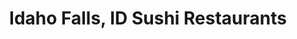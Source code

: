 ---
layout: city
title: Idaho Falls, ID Sushi Restaurants
permalink: /idaho/idaho-falls/
stateAbbr: ID
stateName: Idaho
cityName: Idaho Falls
---